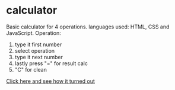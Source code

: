 # calculator
Basic calculator for 4 operations.
languages used: HTML, CSS and JavaScript.
Operation:
1. type it first number 
2. select operation
3. type it next number
4. lastly press "=" for result calc
5. "C" for clean

<a href="https://ladsonmario.github.io/calculator/">Click here and see how it turned out</a>
